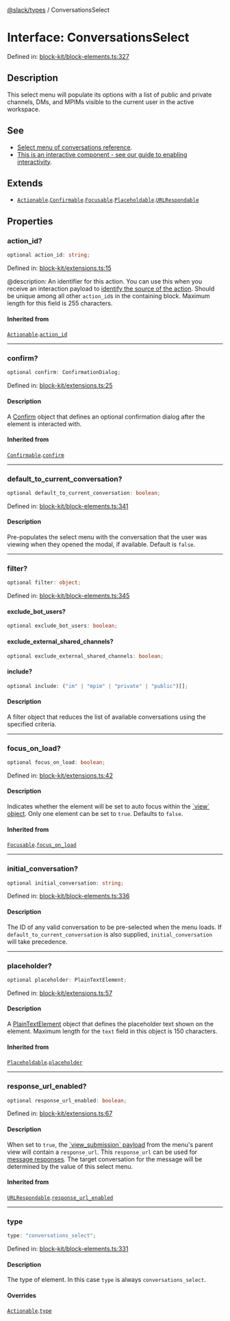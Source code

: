 [@slack/types](../index.md) / ConversationsSelect

# Interface: ConversationsSelect

Defined in: [block-kit/block-elements.ts:327](https://github.com/slackapi/node-slack-sdk/blob/main/packages/types/src/block-kit/block-elements.ts#L327)

## Description

This select menu will populate its options with a list of public and private channels, DMs, and MPIMs
visible to the current user in the active workspace.

## See

 - [Select menu of conversations reference](https://docs.slack.dev/reference/block-kit/block-elements/select-menu-element#conversations_select).
 - [This is an interactive component - see our guide to enabling interactivity](https://docs.slack.dev/interactivity/handling-user-interaction).

## Extends

- [`Actionable`](Actionable.md).[`Confirmable`](Confirmable.md).[`Focusable`](Focusable.md).[`Placeholdable`](Placeholdable.md).[`URLRespondable`](URLRespondable.md)

## Properties

### action\_id?

```ts
optional action_id: string;
```

Defined in: [block-kit/extensions.ts:15](https://github.com/slackapi/node-slack-sdk/blob/main/packages/types/src/block-kit/extensions.ts#L15)

@description: An identifier for this action. You can use this when you receive an interaction payload to
[identify the source of the action](https://docs.slack.dev/interactivity/handling-user-interaction#payloads). Should be unique
among all other `action_id`s in the containing block. Maximum length for this field is 255 characters.

#### Inherited from

[`Actionable`](Actionable.md).[`action_id`](Actionable.md#action_id)

***

### confirm?

```ts
optional confirm: ConfirmationDialog;
```

Defined in: [block-kit/extensions.ts:25](https://github.com/slackapi/node-slack-sdk/blob/main/packages/types/src/block-kit/extensions.ts#L25)

#### Description

A [Confirm](Confirm.md) object that defines an optional confirmation dialog after the element is interacted
with.

#### Inherited from

[`Confirmable`](Confirmable.md).[`confirm`](Confirmable.md#confirm)

***

### default\_to\_current\_conversation?

```ts
optional default_to_current_conversation: boolean;
```

Defined in: [block-kit/block-elements.ts:341](https://github.com/slackapi/node-slack-sdk/blob/main/packages/types/src/block-kit/block-elements.ts#L341)

#### Description

Pre-populates the select menu with the conversation that the user was viewing when they opened the
modal, if available. Default is `false`.

***

### filter?

```ts
optional filter: object;
```

Defined in: [block-kit/block-elements.ts:345](https://github.com/slackapi/node-slack-sdk/blob/main/packages/types/src/block-kit/block-elements.ts#L345)

#### exclude\_bot\_users?

```ts
optional exclude_bot_users: boolean;
```

#### exclude\_external\_shared\_channels?

```ts
optional exclude_external_shared_channels: boolean;
```

#### include?

```ts
optional include: ("im" | "mpim" | "private" | "public")[];
```

#### Description

A filter object that reduces the list of available conversations using the specified criteria.

***

### focus\_on\_load?

```ts
optional focus_on_load: boolean;
```

Defined in: [block-kit/extensions.ts:42](https://github.com/slackapi/node-slack-sdk/blob/main/packages/types/src/block-kit/extensions.ts#L42)

#### Description

Indicates whether the element will be set to auto focus within the
[\`view\` object](https://docs.slack.dev/surfaces/modals). Only one element can be set to `true`.
Defaults to `false`.

#### Inherited from

[`Focusable`](Focusable.md).[`focus_on_load`](Focusable.md#focus_on_load)

***

### initial\_conversation?

```ts
optional initial_conversation: string;
```

Defined in: [block-kit/block-elements.ts:336](https://github.com/slackapi/node-slack-sdk/blob/main/packages/types/src/block-kit/block-elements.ts#L336)

#### Description

The ID of any valid conversation to be pre-selected when the menu loads. If
`default_to_current_conversation` is also supplied, `initial_conversation` will take precedence.

***

### placeholder?

```ts
optional placeholder: PlainTextElement;
```

Defined in: [block-kit/extensions.ts:57](https://github.com/slackapi/node-slack-sdk/blob/main/packages/types/src/block-kit/extensions.ts#L57)

#### Description

A [PlainTextElement](PlainTextElement.md) object that defines the placeholder text shown on the element. Maximum
length for the `text` field in this object is 150 characters.

#### Inherited from

[`Placeholdable`](Placeholdable.md).[`placeholder`](Placeholdable.md#placeholder)

***

### response\_url\_enabled?

```ts
optional response_url_enabled: boolean;
```

Defined in: [block-kit/extensions.ts:67](https://github.com/slackapi/node-slack-sdk/blob/main/packages/types/src/block-kit/extensions.ts#L67)

#### Description

When set to `true`, the [\`view\_submission\` payload](https://docs.slack.dev/reference/interaction-payloads/view-interactions-payload#view_submission)
from the menu's parent view will contain a `response_url`. This `response_url` can be used for
[message responses](https://docs.slack.dev/interactivity/handling-user-interaction#message_responses). The target conversation
for the message will be determined by the value of this select menu.

#### Inherited from

[`URLRespondable`](URLRespondable.md).[`response_url_enabled`](URLRespondable.md#response_url_enabled)

***

### type

```ts
type: "conversations_select";
```

Defined in: [block-kit/block-elements.ts:331](https://github.com/slackapi/node-slack-sdk/blob/main/packages/types/src/block-kit/block-elements.ts#L331)

#### Description

The type of element. In this case `type` is always `conversations_select`.

#### Overrides

[`Actionable`](Actionable.md).[`type`](Actionable.md#type)
